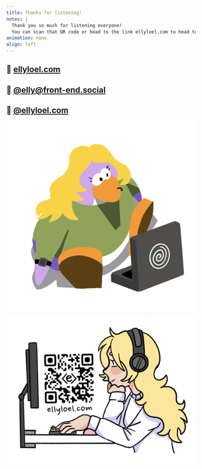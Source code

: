 ```yaml
---
title: Thanks for listening!
notes: |
  Thank you so much for listening everyone!
  You can scan that QR code or head to the link ellyloel.com to head to my website where you can also find links to all my other socials.
animation: none
align: left
---
```


## 🔗 [ellyloel.com](https://ellyloel.com)

## 🐘 [@elly@front-end.social](https://front-end.social/@elly)

## 🦋 [@ellyloel.com](https://bsky.app/profile/ellyloel.com)

![A digital drawing of me in the style of a Club Penguin character sitting on the ground in front of a laptop.](../images/Penguin.png)

<div class="me">

![A digital drawing of me side on with headphones on sitting at my desk in front of a keyboard and monitor. In between my head and the monitor is a QR code and below that text that reads: "ellyloel.com".](../images/Elly%20QR.png)

</div>
<style>
  @media (width >= 50em) {
    body {
      overflow: clip;
    }
  }
  @container (inline-size < 50em) {
    img {
      max-inline-size: 400px;
    }
  }
  @container (inline-size >= 50em) {
    main {
      gap: var(--size-7);
    }
    h1 {
      font-size: 6em;
      line-height: 1;
      & small {
        color: var(--brand);
      }
    }
    h2 {
      font-weight: var(--font-weight-4);
      font-size: 3.25em;
    }
    .content {
      --flow-space: 0;
      display: grid;
      inline-size: fit-content;
      & img {
        margin-block-start: 0;
        inline-size: 26vi;
      }
    }
    .me {
      margin: 0;
      & img {
        position: absolute;
        bottom: -15lvb;
        right: 5vi;
        inline-size: 60vi;
        pointer-events: none;
      }
    }
  }
</style>
